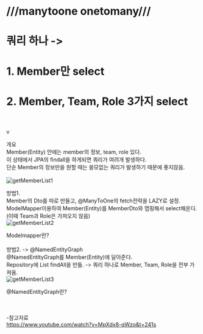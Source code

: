 # ///manytoone onetomany/// 
# 쿼리 하나 -> 
# 1. Member만 select <br/>
# 2. Member, Team, Role 3가지 select<br/><br/>
 v 

개요 <br/>
Member(Entity) 안에는 member의 정보, team, role 있다.<br/>
이 상태에서 JPA의 findall을 하게되면 쿼리가 여려개 발생하다. <br/>
단순 Member의 정보만을 원할 때는 쓸모없는 쿼리가 발생하기 때문에 좋지않음.<br/><br/>
![getMemberList1](https://github.com/jeongseyoung/manytoone/assets/19800292/7f9692ab-47b9-4659-bf98-d732c8797b3f)
    
방법1. <br/>
Member의 Dto를 따로 만들고, @ManyToOne의 fetch전략을 LAZY로 설정. <br/>
ModelMapper이용하여 Member(Entity)를 MemberDto와 맵핑해서 select해온다.<br/>
(이때 Team과 Role은 가져오지 않음) <br/>
![getMemberList2](https://github.com/jeongseyoung/manytoone/assets/19800292/1e2de622-3742-4a39-8896-6888aa597657)
       
Modelmapper란?<br/><br/>
방법2. -> @NamedEntityGraph <br/>
@NamedEntityGraph를 Member(Entity)에 달아준다. <br/>
Repository에 List<Member> findAll을 만듦. -> 쿼리 하나로 Member, Team, Role을 전부 가져옴. <br/>
![getMemberList3](https://github.com/jeongseyoung/manytoone/assets/19800292/b4b67e51-acf3-42f1-a8f7-e0589c7cdac8)

   
@NamedEntityGraph란?<br/><br/><br/>
    

-참고자료<br/>
https://www.youtube.com/watch?v=MpXdx8-qWzo&t=241s

